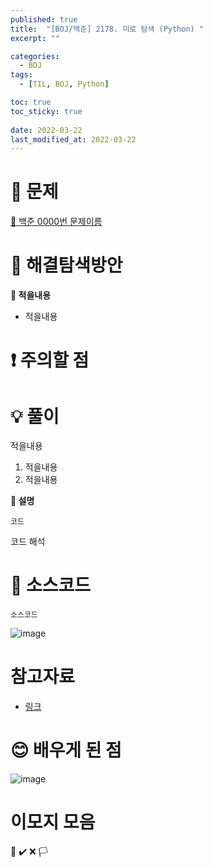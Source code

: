 ```yaml
---
published: true
title:  "[BOJ/백준] 2178. 미로 탐색 (Python) "
excerpt: ""

categories:
  - BOJ
tags:
  - [TIL, BOJ, Python]

toc: true
toc_sticky: true
 
date: 2022-03-22
last_modified_at: 2022-03-22
---
```

# 🔎 문제
[🔗 백준 0000번 문제이름](문제링크)

# 🤔 해결탐색방안

**📍 적을내용**
- 적을내용
  
# ❗ 주의할 점


# 💡 풀이

적을내용

1. 적을내용
2. 적을내용


**📌 설명**<br>

```
코드
```
코드 해석


# 📃 소스코드
```
소스코드
```
![image](이미지주소)


# 참고자료
- [링크](링크)

# 😊 배우게 된 점
![image](이미지주소)

# 이모지 모음
💬 ✔️ ❌  🏳️